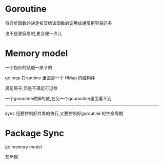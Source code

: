 

# Goroutine





将异步函数的决定权交给该函数的调用放通常更容易的多

也不是更容易吧,更合理一点儿

# Memory model





一个指针的赋值一原子的



go map 在runtime 里面是一个 HMap 的结构体



满足原子,但是不满足可见性



一个goroutine改掉的值,在另一个gouroutine里面看不到

---

sync 纪要控制好并发的执行,又要控制好goroutine 的生命周期



# Package Sync



go memory model 

 

互斥锁



